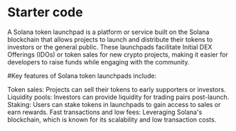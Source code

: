 # Starter code
A Solana token launchpad is a platform or service built on the Solana blockchain that allows projects to launch and distribute their tokens to investors or the general public. These launchpads facilitate Initial DEX Offerings (IDOs) or token sales for new crypto projects, making it easier for developers to raise funds while engaging with the community.

#Key features of Solana token launchpads include:

Token sales: Projects can sell their tokens to early supporters or investors.
Liquidity pools: Investors can provide liquidity for trading pairs post-launch.
Staking: Users can stake tokens in launchpads to gain access to sales or earn rewards.
Fast transactions and low fees: Leveraging Solana's blockchain, which is known for its scalability and low transaction costs.